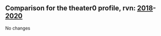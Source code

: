 ## Comparison for the theater0 profile, rvn: [2018](https://github.com/PRO100KatYT/FortniteProfileRevisions/tree/main/profiles/theater0/2018%20theater0.json)-[2020](https://github.com/PRO100KatYT/FortniteProfileRevisions/tree/main/profiles/theater0/2020%20theater0.json)

No changes
